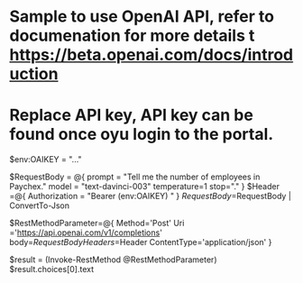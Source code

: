 
# Sample to use OpenAI API, refer to documenation for more details t https://beta.openai.com/docs/introduction 
# Replace API key, API key can be found once oyu login to the portal.
$env:OAIKEY = "..."

$RequestBody = @{
    prompt = "Tell me the number of employees in Paychex."
    model = "text-davinci-003"
    temperature=1
    stop="."
}
$Header =@{ Authorization = "Bearer $($env:OAIKEY) " }
$RequestBody=$RequestBody | ConvertTo-Json

$RestMethodParameter=@{
    Method='Post'
    Uri ='https://api.openai.com/v1/completions'
    body=$RequestBody
    Headers=$Header
    ContentType='application/json'
}


$result = (Invoke-RestMethod @RestMethodParameter)
$result.choices[0].text
